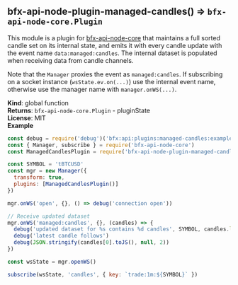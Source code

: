 <a name="bfx-api-node-plugin-managed-candles"></a>

## bfx-api-node-plugin-managed-candles() ⇒ <code>bfx-api-node-core.Plugin</code>
This module is a plugin for
[bfx-api-node-core](https://github.com/bitfinexcom/bfx-api-node-core) that maintains a full sorted candle set
on its internal state, and emits it with every candle update with the event
name `data:managed:candles`. The internal dataset is populated when
receiving data from candle channels.

Note that the `Manager` proxies the event as `managed:candles`. If
subscribing on a socket instance (`wsState.ev.on(...)`) use the internal
event name, otherwise use the manager name with `manager.onWS(...)`.

**Kind**: global function  
**Returns**: <code>bfx-api-node-core.Plugin</code> - pluginState  
**License**: MIT  
**Example**  
```js
const debug = require('debug')('bfx:api:plugins:managed-candles:example')
const { Manager, subscribe } = require('bfx-api-node-core')
const ManagedCandlesPlugin = require('bfx-api-node-plugin-managed-candles')

const SYMBOL = 'tBTCUSD'
const mgr = new Manager({
  transform: true,
  plugins: [ManagedCandlesPlugin()]
})

mgr.onWS('open', {}, () => debug('connection open'))

// Receive updated dataset
mgr.onWS('managed:candles', {}, (candles) => {
  debug('updated dataset for %s contains %d candles', SYMBOL, candles.length)
  debug('latest candle follows')
  debug(JSON.stringify(candles[0].toJS(), null, 2))
})

const wsState = mgr.openWS()

subscribe(wsState, 'candles', { key: `trade:1m:${SYMBOL}` })
```
